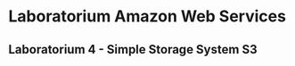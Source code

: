 Laboratorium Amazon Web Services
==============================

Laboratorium 4 - Simple Storage System S3
--------------
